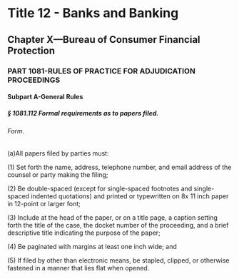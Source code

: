 
# Title 12 - Banks and Banking
## Chapter X—Bureau of Consumer Financial Protection
### PART 1081-RULES OF PRACTICE FOR ADJUDICATION PROCEEDINGS
#### Subpart A-General Rules
##### § 1081.112 Formal requirements as to papers filed.
###### Form.

(a)All papers filed by parties must:

(1) Set forth the name, address, telephone number, and email address of the counsel or party making the filing;

(2) Be double-spaced (except for single-spaced footnotes and single-spaced indented quotations) and printed or typewritten on 8x 11 inch paper in 12-point or larger font;

(3) Include at the head of the paper, or on a title page, a caption setting forth the title of the case, the docket number of the proceeding, and a brief descriptive title indicating the purpose of the paper;

(4) Be paginated with margins at least one inch wide; and

(5) If filed by other than electronic means, be stapled, clipped, or otherwise fastened in a manner that lies flat when opened.
